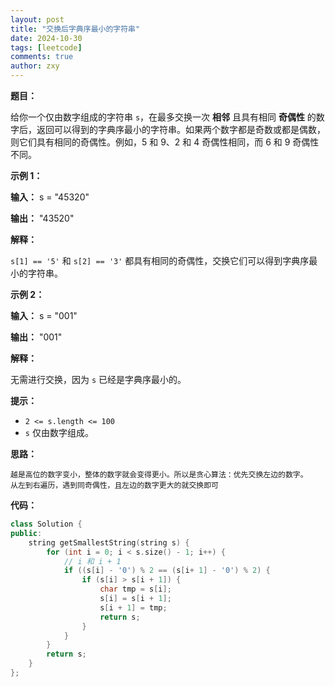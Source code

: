 ```yaml
---
layout: post
title: "交换后字典序最小的字符串"
date: 2024-10-30
tags: [leetcode]
comments: true
author: zxy
---
```


**题目：**

给你一个仅由数字组成的字符串 `s`，在最多交换一次 **相邻** 且具有相同 **奇偶性** 的数字后，返回可以得到的字典序最小的字符串。如果两个数字都是奇数或都是偶数，则它们具有相同的奇偶性。例如，5 和 9、2 和 4 奇偶性相同，而 6 和 9 奇偶性不同。

**示例 1：**

**输入：** s = "45320"

**输出：** "43520"

**解释：**

`s[1] == '5'` 和 `s[2] == '3'` 都具有相同的奇偶性，交换它们可以得到字典序最小的字符串。

**示例 2：**

**输入：** s = "001"

**输出：** "001"

**解释：**

无需进行交换，因为 `s` 已经是字典序最小的。

**提示：**

- `2 <= s.length <= 100`
- `s` 仅由数字组成。

**思路：**

```
越是高位的数字变小，整体的数字就会变得更小。所以是贪心算法：优先交换左边的数字。
从左到右遍历，遇到同奇偶性，且左边的数字更大的就交换即可
```

**代码：**

```cpp
class Solution {
public:
    string getSmallestString(string s) {
        for (int i = 0; i < s.size() - 1; i++) {
            // i 和 i + 1
            if ((s[i] - '0') % 2 == (s[i+ 1] - '0') % 2) {
                if (s[i] > s[i + 1]) {
                    char tmp = s[i];
                    s[i] = s[i + 1];
                    s[i + 1] = tmp;
                    return s;
                }
            }
        }
        return s;
    }
};
```




